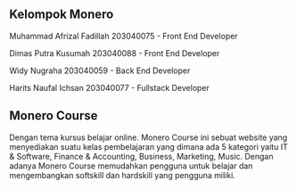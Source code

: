 <p align="center"><img src="https://cdn.discordapp.com/attachments/929421981718294559/1059874009493282927/webmonero.png" alt=""></a></p>

## Kelompok Monero
Muhammad Afrizal Fadillah 
203040075 - Front End Developer 

Dimas Putra Kusumah 203040088 - Front End Developer

Widy Nugraha 
203040059 - Back End Developer

Harits Naufal Ichsan
203040077 - Fullstack Developer

## Monero Course
Dengan tema kursus belajar online. Monero Course ini sebuat website yang menyediakan suatu kelas pembelajaran yang dimana ada 5 kategori yaitu IT & Software, Finance & Accounting, Business, Marketing, Music. Dengan adanya Monero Course memudahkan pengguna untuk belajar dan mengembangkan softskill dan hardskill yang pengguna miliki.
